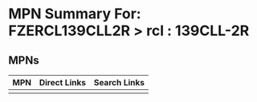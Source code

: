 



# MPN Summary For: FZERCL139CLL2R > rcl : 139CLL-2R

## MPNs
  

|MPN|Direct Links|Search Links|
| :--- | :--- | :--- |
||||
